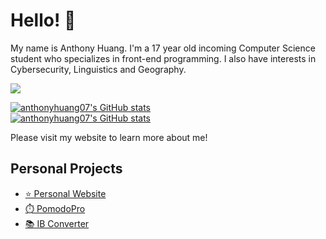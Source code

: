 # Hello! 👋

My name is Anthony Huang. I'm a 17 year old incoming Computer Science student who specializes in front-end programming. I also have interests in Cybersecurity, Linguistics and Geography.

![](https://komarev.com/ghpvc/?username=anthonyhuang07&color=ff7700)

[![anthonyhuang07's GitHub stats](https://github-readme-stats.vercel.app/api?username=anthonyhuang07&theme=onedark&show_icons=true&hide_border=true&locale=en)](https://github.com/anthonyhuang07)<br>
[![anthonyhuang07's GitHub stats](https://github-readme-stats.vercel.app/api/top-langs?username=anthonyhuang07&langs_count=5&show_icons=true&locale=en&hide_border=true&layout=compact&theme=onedark)](https://github.com/anthonyhuang07)

Please visit my website to learn more about me!

## Personal Projects
- [⭐️ Personal Website](https://ah07.xyz)
- [⏱️ PomodoPro](https://ah07.xyz/PomodoPro/)
- [📚 IB Converter](https://ah07.xyz/ibconverter/)
